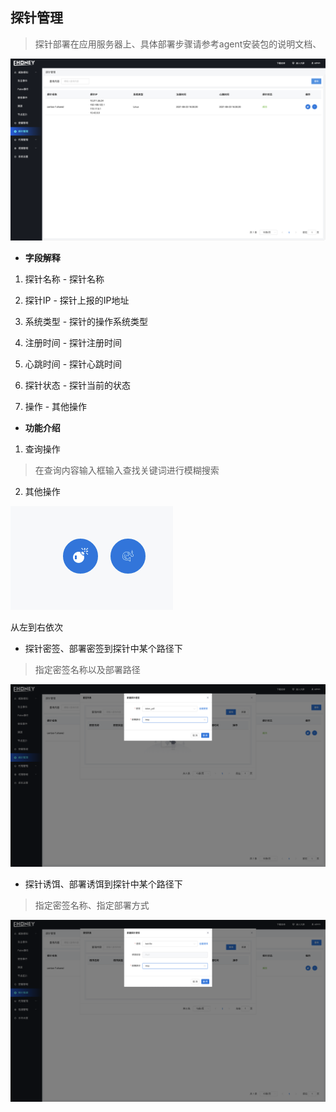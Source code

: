 ## 探针管理

> 探针部署在应用服务器上、具体部署步骤请参考agent安装包的说明文档、

![探针管理](../img/探针管理.png)

 

- **字段解释**

1. 探针名称 - 探针名称

2. 探针IP     - 探针上报的IP地址
3. 系统类型 - 探针的操作系统类型
4. 注册时间 - 探针注册时间
5. 心跳时间 - 探针心跳时间
6. 探针状态 - 探针当前的状态
7. 操作        - 其他操作

- **功能介绍**

1. 查询操作

> 在查询内容输入框输入查找关键词进行模糊搜索

2. 其他操作

![探针管理-操作](../img/探针管理-操作.png)

从左到右依次

- 探针密签、部署密签到探针中某个路径下

> 指定密签名称以及部署路径

![蜜罐管理-蜜罐密签](../img/探针管理-探针密签.png)

- 探针诱饵、部署诱饵到探针中某个路径下

> 指定密签名称、指定部署方式

![蜜罐管理-蜜罐诱饵](../img/探针管理-探针诱饵.png)